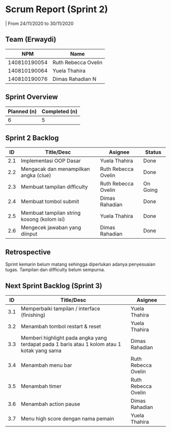 # Scrum Report (Sprint 2)
| From 24/11/2020 to 30/11/2020

## Team (Erwaydi)
| NPM           | Name        |
| ------------- |-------------|
| 140810190054  | Ruth Rebecca Ovelin    |
| 140810190064  | Yuela Thahira    |
| 140810190076  | Dimas Rahadian N |

## Sprint Overview
| Planned (n)   | Completed (n) |
| ------------- |-------------- |
| 6             | 5             |

## Sprint 2 Backlog

| ID  | Title/Desc | Asignee | Status |
| --- | ---------- | ------- | ------ |
| 2.1 | Implementasi OOP Dasar | Yuela Thahira | Done |
| 2.2 | Mengacak dan menampilkan angka (clue) | Ruth Rebecca Ovelin | Done |
| 2.3 | Membuat tampilan difficulty | Ruth Rebecca Ovelin | On Going |
| 2.4 | Membuat tombol submit | Dimas Rahadian | Done |
| 2.5 | Membuat tampilan string kosong (kolom isi) | Yuela Thahira | Done |
| 2.6 | Mengecek jawaban yang diinput | Dimas Rahadian | Done |

## Retrospective 

Sprint kemarin belum matang sehingga diperlukan adanya penyesuaian tugas. Tampilan dan difficulty belum sempurna.

## Next Sprint Backlog (Sprint 3)
| ID  | Title/Desc | Asignee | 
| --- | ---------- | ------- | 
| 3.1 | Memperbaiki tampilan / interface (finishing) | Yuela Thahira |  
| 3.2 | Menambah tombol restart & reset | Yuela Thahira |
| 3.3 | Memberi highlight pada angka yang terdapat pada 1 baris atau 1 kolom atau 1 kotak yang sama | Dimas Rahadian |
| 3.4 | Menambah menu bar | Ruth Rebecca Ovelin |
| 3.5 | Menambah timer | Ruth Rebecca Ovelin |
| 3.6 | Menambah action pause | Dimas Rahadian |
| 3.7 | Menu high score dengan nama pemain | Yuela Thahira |
